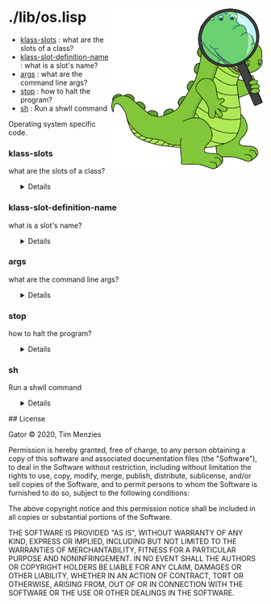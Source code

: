 <a name=top>
<img width=300 align=right src="https://raw.githubusercontent.com/timm/gator/main/docs/img/gator.png">

# ./lib/os.lisp
- [klass-slots](#klass-slots) : what are the slots of a class?
- [klass-slot-definition-name](#klass-slot-definition-name) : what is a slot's name?
- [args](#args) : what are the command line args?
- [stop](#stop) : how to halt the program?
- [sh](#sh) : Run a shwll command

Operating system specific code.

### klass-slots

what are the slots of a class?

<ul><details>

```lisp
(defun klass-slots (it)
  "what are the slots of a class?"
  (sb-mop:class-slots (class-of it)))
```
</details></ul>

### klass-slot-definition-name

what is a slot's name?

<ul><details>

```lisp
(defun klass-slot-definition-name (x)
  "what is a slot's name?"
  (sb-mop:slot-definition-name x))
```
</details></ul>

### args

what are the command line args?

<ul><details>

```lisp
(defun args () "what are the command line args?" *posix-argv*)
```
</details></ul>

### stop

how to halt the program?

<ul><details>

```lisp
(defun stop () "how to halt the program?" (exit))
```
</details></ul>

### sh

Run a shwll command

<ul><details>

```lisp
(defun sh (cmd)
  "run a shwll command"
  (run-program "/bin/sh" (list "-c" cmd) :input nil :output *standard-output*))
```
</details></ul>
## License

Gator
&copy; 2020, Tim Menzies

Permission is hereby granted, free of charge, to any person obtaining
a copy of this software and associated documentation files (the
"Software"), to deal in the Software without restriction, including
without limitation the rights to use, copy, modify, merge, publish,
distribute, sublicense, and/or sell copies of the Software, and to
permit persons to whom the Software is furnished to do so, subject
to the following conditions:

The above copyright notice and this permission notice shall be
included in all copies or substantial portions of the Software.

THE SOFTWARE IS PROVIDED "AS IS", WITHOUT WARRANTY OF ANY KIND,
EXPRESS OR IMPLIED, INCLUDING BUT NOT LIMITED TO THE WARRANTIES OF
MERCHANTABILITY, FITNESS FOR A PARTICULAR PURPOSE AND NONINFRINGEMENT.
IN NO EVENT SHALL THE AUTHORS OR COPYRIGHT HOLDERS BE LIABLE FOR
ANY CLAIM, DAMAGES OR OTHER LIABILITY, WHETHER IN AN ACTION OF
CONTRACT, TORT OR OTHERWISE, ARISING FROM, OUT OF OR IN CONNECTION
WITH THE SOFTWARE OR THE USE OR OTHER DEALINGS IN THE SOFTWARE.
